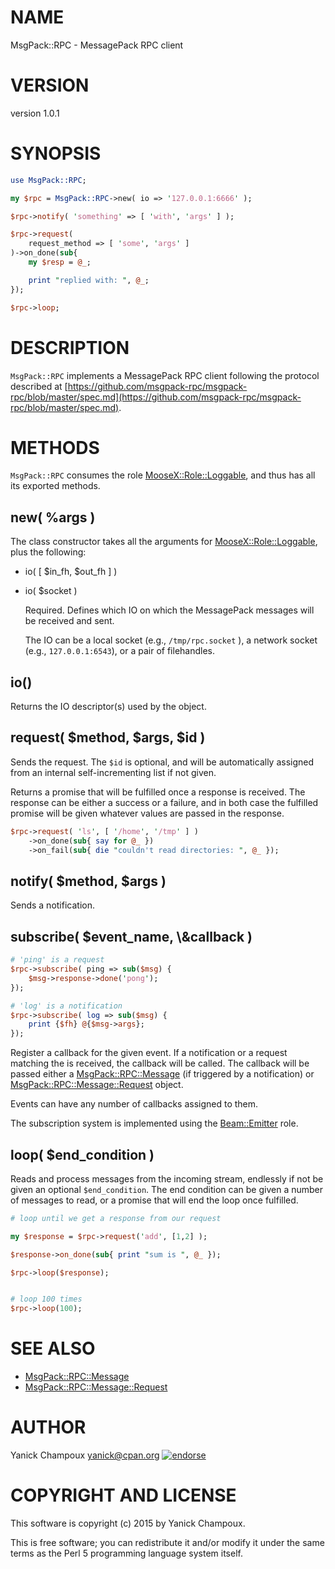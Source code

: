 # NAME

MsgPack::RPC - MessagePack RPC client

# VERSION

version 1.0.1

# SYNOPSIS

```perl
use MsgPack::RPC;

my $rpc = MsgPack::RPC->new( io => '127.0.0.1:6666' );

$rpc->notify( 'something' => [ 'with', 'args' ] );

$rpc->request( 
    request_method => [ 'some', 'args' ] 
)->on_done(sub{
    my $resp = @_;

    print "replied with: ", @_;
});

$rpc->loop;
```

# DESCRIPTION

`MsgPack::RPC` implements a MessagePack RPC client following
the protocol described at [https://github.com/msgpack-rpc/msgpack-rpc/blob/master/spec.md](https://github.com/msgpack-rpc/msgpack-rpc/blob/master/spec.md).

# METHODS

`MsgPack::RPC` consumes the role [MooseX::Role::Loggable](https://metacpan.org/pod/MooseX::Role::Loggable), and thus has all its
exported methods.

## new( %args )

The class constructor takes all the arguments for [MooseX::Role::Loggable](https://metacpan.org/pod/MooseX::Role::Loggable), plus the following:

- io( \[ $in\_fh, $out\_fh \] )
- io( $socket )

    Required. Defines which IO on which the MessagePack messages will be received and sent.

    The IO can be a local socket (e.g., `/tmp/rpc.socket` ), a network socket (e.g., `127.0.0.1:6543`),
    or a pair of filehandles.

## io()

Returns the IO descriptor(s) used by the object.

## request( $method, $args, $id )

Sends the request. The `$id` is optional, and will be automatically
assigned from an internal self-incrementing list if not given.

Returns a promise that will be fulfilled once a response is received. The response can be either a success 
or a failure, and in both case the fulfilled promise will be given whatever values are passed in the response.

```perl
$rpc->request( 'ls', [ '/home', '/tmp' ] )
    ->on_done(sub{ say for @_ })
    ->on_fail(sub{ die "couldn't read directories: ", @_ });
```

## notify( $method, $args )

Sends a notification. 

## subscribe( $event\_name, \\&callback ) 

```perl
# 'ping' is a request
$rpc->subscribe( ping => sub($msg) {
    $msg->response->done('pong');
});

# 'log' is a notification
$rpc->subscribe( log => sub($msg) {
    print {$fh} @{$msg->args};
});
```

Register a callback for the given event. If a notification or a request matching the
is received, the callback will be called. The callback will be passed either a [MsgPack::RPC::Message](https://metacpan.org/pod/MsgPack::RPC::Message) (if triggered by
a notification) or
[MsgPack::RPC::Message::Request](https://metacpan.org/pod/MsgPack::RPC::Message::Request) object.

Events can have any number of callbacks assigned to them. 

The subscription system is implemented using the [Beam::Emitter](https://metacpan.org/pod/Beam::Emitter) role.

## loop( $end\_condition )

Reads and process messages from the incoming stream, endlessly if not be given an optional `$end_condition`.
The end condition can be given a number of messages to read, or a promise that will end the loop once 
fulfilled.

```perl
# loop until we get a response from our request

my $response = $rpc->request('add', [1,2] );

$response->on_done(sub{ print "sum is ", @_ });

$rpc->loop($response);


# loop 100 times
$rpc->loop(100);
```

# SEE ALSO

- [MsgPack::RPC::Message](https://metacpan.org/pod/MsgPack::RPC::Message)
- [MsgPack::RPC::Message::Request](https://metacpan.org/pod/MsgPack::RPC::Message::Request)

# AUTHOR

Yanick Champoux <yanick@cpan.org> [![endorse](http://api.coderwall.com/yanick/endorsecount.png)](http://coderwall.com/yanick)

# COPYRIGHT AND LICENSE

This software is copyright (c) 2015 by Yanick Champoux.

This is free software; you can redistribute it and/or modify it under
the same terms as the Perl 5 programming language system itself.
